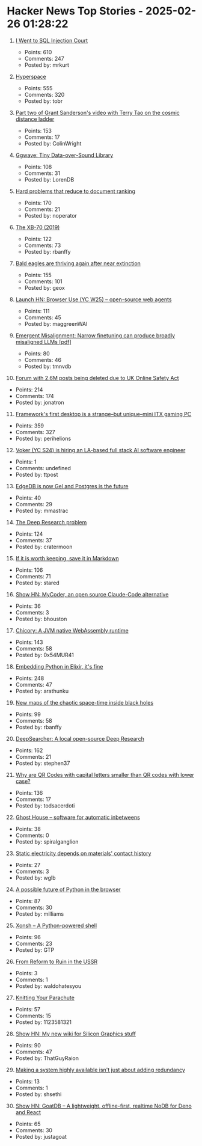 # Hacker News Top Stories - 2025-02-26 01:28:22

1. [I Went to SQL Injection Court](https://sockpuppet.org/blog/2025/02/09/fixing-illinois-foia/)
   - Points: 610
   - Comments: 247
   - Posted by: mrkurt

2. [Hyperspace](https://hypercritical.co/2025/02/25/hyperspace)
   - Points: 555
   - Comments: 320
   - Posted by: tobr

3. [Part two of Grant Sanderson's video with Terry Tao on the cosmic distance ladder](https://mathstodon.xyz/@tao/114054291471216181)
   - Points: 153
   - Comments: 17
   - Posted by: ColinWright

4. [Ggwave: Tiny Data-over-Sound Library](https://github.com/ggerganov/ggwave)
   - Points: 108
   - Comments: 31
   - Posted by: LorenDB

5. [Hard problems that reduce to document ranking](https://noperator.dev/posts/document-ranking-for-complex-problems/)
   - Points: 170
   - Comments: 21
   - Posted by: noperator

6. [The XB-70 (2019)](http://codex99.com/photography/the-xb70.html)
   - Points: 122
   - Comments: 73
   - Posted by: rbanffy

7. [Bald eagles are thriving again after near extinction](https://www.newsweek.com/bald-eagles-back-brink-extinction-2025097)
   - Points: 155
   - Comments: 101
   - Posted by: geox

8. [Launch HN: Browser Use (YC W25) – open-source web agents](https://github.com/browser-use/browser-use)
   - Points: 111
   - Comments: 45
   - Posted by: maggreenWAI

9. [Emergent Misalignment: Narrow finetuning can produce broadly misaligned LLMs [pdf]](https://martins1612.github.io/emergent_misalignment_betley.pdf)
   - Points: 80
   - Comments: 46
   - Posted by: tmnvdb

10. [Forum with 2.6M posts being deleted due to UK Online Safety Act](https://forums.hexus.net/hexus-news/426608-looks-like-end-hexus-forums.html)
   - Points: 214
   - Comments: 174
   - Posted by: jonatron

11. [Framework's first desktop is a strange–but unique–mini ITX gaming PC](https://arstechnica.com/gadgets/2025/02/framework-known-for-upgradable-laptops-intros-not-particularly-upgradable-desktop/)
   - Points: 359
   - Comments: 327
   - Posted by: perihelions

12. [Voker (YC S24) is hiring an LA-based full stack AI software engineer](https://www.linkedin.com/jobs/view/4165715593)
   - Points: 1
   - Comments: undefined
   - Posted by: ttpost

13. [EdgeDB is now Gel and Postgres is the future](https://www.geldata.com/blog/edgedb-is-now-gel-and-postgres-is-the-future)
   - Points: 40
   - Comments: 29
   - Posted by: mmastrac

14. [The Deep Research problem](https://www.ben-evans.com/benedictevans/2025/2/17/the-deep-research-problem)
   - Points: 124
   - Comments: 37
   - Posted by: cratermoon

15. [If it is worth keeping, save it in Markdown](https://p.migdal.pl/blog/2025/02/markdown-saves/)
   - Points: 106
   - Comments: 71
   - Posted by: stared

16. [Show HN: MyCoder, an open source Claude-Code alternative](https://github.com/drivecore/mycoder)
   - Points: 36
   - Comments: 3
   - Posted by: bhouston

17. [Chicory: A JVM native WebAssembly runtime](https://chicory.dev/)
   - Points: 143
   - Comments: 58
   - Posted by: 0x54MUR41

18. [Embedding Python in Elixir, it's fine](https://dashbit.co/blog/running-python-in-elixir-its-fine)
   - Points: 248
   - Comments: 47
   - Posted by: arathunku

19. [New maps of the chaotic space-time inside black holes](https://www.quantamagazine.org/new-maps-of-the-bizarre-chaotic-space-time-inside-black-holes-20250224/)
   - Points: 99
   - Comments: 58
   - Posted by: rbanffy

20. [DeepSearcher: A local open-source Deep Research](https://milvus.io/blog/introduce-deepsearcher-a-local-open-source-deep-research.md)
   - Points: 162
   - Comments: 21
   - Posted by: stephen37

21. [Why are QR Codes with capital letters smaller than QR codes with lower case?](https://shkspr.mobi/blog/2025/02/why-are-qr-codes-with-capital-letters-smaller-than-qr-codes-with-lower-case-letters/)
   - Points: 136
   - Comments: 17
   - Posted by: todsacerdoti

22. [Ghost House – software for automatic inbetweens](https://www.tedwiggin.com/MIMT.html)
   - Points: 38
   - Comments: 0
   - Posted by: spiralganglion

23. [Static electricity depends on materials' contact history](https://phys.org/news/2025-02-static-electricity-materials-contact-history.html)
   - Points: 27
   - Comments: 3
   - Posted by: wglb

24. [A possible future of Python in the browser](https://lukasz.langa.pl/f37aa97a-9ea3-4aeb-b6a0-9daeea5a7505/)
   - Points: 87
   - Comments: 30
   - Posted by: milliams

25. [Xonsh – A Python-powered shell](https://xon.sh/)
   - Points: 96
   - Comments: 23
   - Posted by: GTP

26. [From Reform to Ruin in the USSR](https://www.cogitations.co/p/from-reform-to-ruin-in-the-ussr)
   - Points: 3
   - Comments: 1
   - Posted by: waldohatesyou

27. [Knitting Your Parachute](https://www.macsparky.com/blog/2025/02/knitting-your-parachute/)
   - Points: 57
   - Comments: 15
   - Posted by: 1123581321

28. [Show HN: My new wiki for Silicon Graphics stuff](https://www.tech-pubs.net/wiki/Main_Page)
   - Points: 90
   - Comments: 47
   - Posted by: ThatGuyRaion

29. [Making a system highly available isn't just about adding redundancy](https://www.meesho.io/blog/building-highly-available-checkout-system)
   - Points: 13
   - Comments: 1
   - Posted by: shsethi

30. [Show HN: GoatDB – A lightweight, offline-first, realtime NoDB for Deno and React](https://github.com/goatplatform/goatdb)
   - Points: 65
   - Comments: 30
   - Posted by: justagoat

